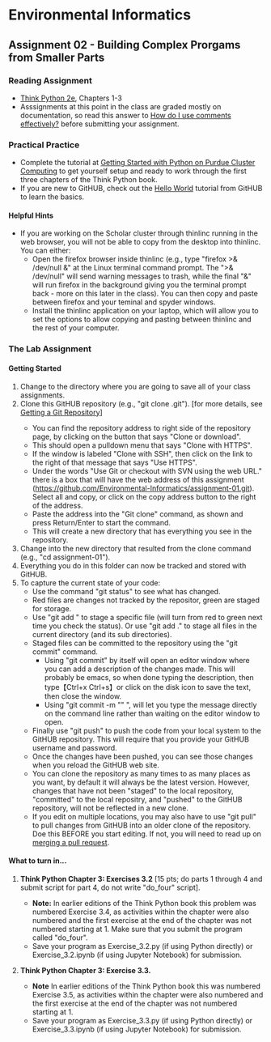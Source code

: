 # Environmental Informatics

## Assignment 02 - Building Complex Prorgams from Smaller Parts

### Reading Assignment

- [Think Python 2e](https://greenteapress.com/wp/think-python-2e/), Chapters 1-3
- Asssignments at this point in the class are graded mostly on documentation, so read this answer to [How do I use comments effectively?]( https://wiki.itap.purdue.edu/pages/viewpage.action?pageId=47221326) before submitting your assignment.

### Practical Practice

- Complete the tutorial at [Getting Started with Python on Purdue Cluster Computing](https://wiki.itap.purdue.edu/display/environmentalinformatics/Getting+started+with+Python+on+Purdue+Cluster+Computing) to get yourself setup and ready to work through the first three chapters of the Think Python book.
- If you are new to GitHUB, check out the [Hello World](https://guides.github.com/activities/hello-world/) tutorial from GitHUB to learn the basics.

#### Helpful Hints
- If you are working on the Scholar cluster through thinlinc running in the web browser, you will not be able to copy from the desktop into thinlinc.  You can either:
  - Open the firefox browser inside thinlinc (e.g., type "firefox >& /dev/null &" at the Linux terminal command prompt.  The ">& /dev/null" will send warning messages to trash, while the final "&" will run firefox in the background giving you the terminal prompt back - more on this later in the class).  You can then copy and paste between firefox and your teminal and spyder windows.
  - Install the thinlinc application on your laptop, which will allow you to set the options to allow copying and pasting between thinlinc and the rest of your computer.

### The Lab Assignment

#### Getting Started

1. Change to the directory where you are going to save all of your class assignments.
2. Clone this GitHUB repository (e.g., "git clone <http address>.git").  \[for more details, see [Getting a Git Repository](https://git-scm.com/book/en/v2/Git-Basics-Getting-a-Git-Repository)\]
   - You can find the repository address to right side of the repository page, by clicking on the button that says "Clone or download".  
   - This should open a pulldown menu that says "Clone with HTTPS".  
   - If the window is labeled "Clone with SSH", then click on the link to the right of that message that says "Use HTTPS".  
   - Under the words "Use Git or checkout with SVN using the web URL." there is a box that will have the web address of this assignment (https://github.com/Environmental-Informatics/assignment-01.git). Select all and copy, or click on the copy address button to the right of the address.
   - Paste the address into the "Git clone" command, as shown and press Return/Enter to start the command.
   - This will create a new directory that has everything you see in the repository.
3. Change into the new directory that resulted from the clone command (e.g., "cd assignment-01").
4. Everything you do in this folder can now be tracked and stored with GitHUB.
5. To capture the current state of your code:
   - Use the command "git status" to see what has changed.
   - Red files are changes not tracked by the repositor, green are staged for storage.
   - Use "git add <filename>" to stage a specific file (will turn from red to green next time you check the status).  Or use "git add ." to stage all files in the current directory (and its sub directories).
   - Staged files can be committed to the repository using the "git commit" command.  
     - Using "git commit" by itself will open an editor window where you can add a description of the changes made.  This will probably be emacs, so when done typing the description, then type【Ctrl+x Ctrl+s】or click on the disk icon to save the text, then close the window.
     - Using "git commit -m "<message>" ", will let you type the message directly on the command line rather than waiting on the editor window to open.
   - Finally use "git push" to push the code from your local system to the GitHUB repository.  This will require that you provide your GitHUB username and password.  
   - Once the changes have been pushed, you can see those changes when you reload the GitHUB web site.
   - You can clone the repository as many times to as many places as you want, by default it will always be the latest version.  However, changes that have not been "staged" to the local repository, "committed" to the local repositry, and "pushed" to the GitHUB repository, will not be reflected in a new clone.
    - If you edit on multiple locations, you may also have to use "git pull" to pull changes from GitHUB into an older clone of the repository.  Doe this BEFORE you start editing.  If not, you will need to read up on [merging a pull request](https://help.github.com/en/github/collaborating-with-issues-and-pull-requests/merging-a-pull-request).

#### What to turn in...

1. **Think Python Chapter 3: Exercises 3.2** \[15 pts; do parts 1 through 4 and submit script for part 4, do not write "do_four" script\]. 

   - **Note:** In earlier editions of  the Think Python book this problem was numbered Exercise 3.4, as activities within the chapter were also numbered and the first exercise at the end of the chapter was not numbered starting at 1.  Make sure that you submit the program called "do_four".
   - Save your program as Exercise_3.2.py (if using Python directly) or Exercise_3.2.ipynb (if using Jupyter Notebook) for submission.
   
2. **Think Python Chapter 3: Exercise 3.3.**  

   - **Note** In earlier editions of the Think Python book this was numbered Exercise 3.5, as activities within the chapter were also numbered and the first exercise at the end of the chapter was not numbered starting at 1.
   - Save your program as Exercise_3.3.py (if using Python directly) or Exercise_3.3.ipynb (if using Jupyter Notebook) for submission.

